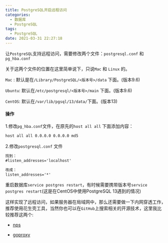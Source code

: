 ```yaml
---
title: PostgreSQL开启远程访问
categories:
  - 数据库
  - PostgreSQL
tags:
  - PostgreSQL
date: 2021-03-31 22:27:18
---
```


让`PostgreSQL`支持远程访问，需要修改两个文件：`postgresql.conf` 和 `pg_hba.conf`

关于这两个文件的位置在这里简单说下，只说`Mac` 和 `Linux` 的。

`Mac` : 默认是在`/Library/PostgreSQL/<版本号>/data` 下面。(版本9.6)

`Ubuntu`: 默认在`/etc/postgresql/<版本号>/main` 下面。(版本9.6)

`CentOS`: 默认在`/var/lib/pgsql/13/data/`下面。(版本13)

#### 操作

1.修改`pg_hba.conf`文件，在原先的`host all all` 下面添加内容：

```txt
host all all 0.0.0.0 0.0.0.0 md5
```

2.修改`postgresql.conf` 文件

```txt
找到：
#listen_addresses='localhost'

改成：
listen_addresses='*'
```

重启数据库`service postgres restart`，有时候需要携带版本号`service postgres restart`(这是在CentOS中使用PostgreSQL 13遇到的情况)

这样实现了远程访问，如果服务器在局域网中，那么还需要做一下内网穿透工作，推荐使用花生壳工具，当然你也可以在`GitHub`上搜索相关的开源技术，这里我比较推荐这两个:

* [nps](https://github.com/ehang-io/nps)

* [goproxy](https://github.com/snail007/goproxy)

